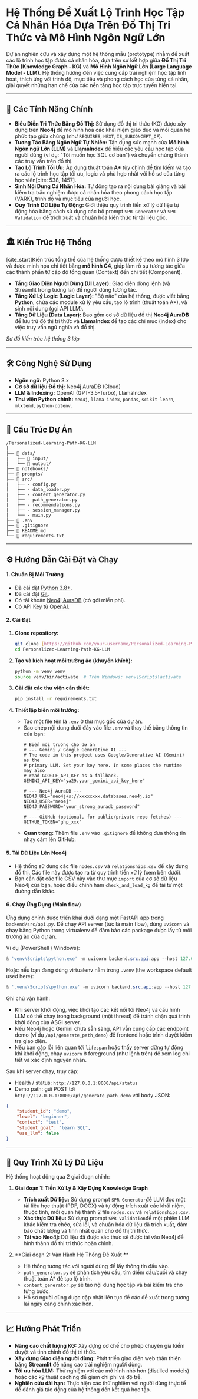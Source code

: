 # Hệ Thống Đề Xuất Lộ Trình Học Tập Cá Nhân Hóa Dựa Trên Đồ Thị Tri Thức và Mô Hình Ngôn Ngữ Lớn

Dự án nghiên cứu và xây dựng một hệ thống mẫu (prototype) nhằm đề xuất các lộ trình học tập được cá nhân hóa, dựa trên sự kết hợp giữa **Đồ Thị Tri Thức (Knowledge Graph - KG)** và **Mô Hình Ngôn Ngữ Lớn (Large Language Model - LLM)**. Hệ thống hướng đến việc cung cấp trải nghiệm học tập linh hoạt, thích ứng với trình độ, mục tiêu và phong cách học của từng cá nhân, giải quyết những hạn chế của các nền tảng học tập trực tuyến hiện tại.

---

## 🚀 Các Tính Năng Chính

* **Biểu Diễn Tri Thức Bằng Đồ Thị:** Sử dụng đồ thị tri thức (KG) được xây dựng trên **Neo4j** để mô hình hóa các khái niệm giáo dục và mối quan hệ phức tạp giữa chúng (như `REQUIRES`, `NEXT`, `IS_SUBCONCEPT_OF`).
* **Tương Tác Bằng Ngôn Ngữ Tự Nhiên:** Tận dụng sức mạnh của **Mô hình Ngôn ngữ Lớn (LLM)** và **LlamaIndex** để hiểu các yêu cầu học tập của người dùng (ví dụ: "Tôi muốn học SQL cơ bản") và chuyển chúng thành các truy vấn trên đồ thị.
* **Tạo Lộ Trình Tối Ưu:** Áp dụng thuật toán **A\*** tùy chỉnh để tìm kiếm và tạo ra các lộ trình học tập tối ưu, logic và phù hợp nhất với hồ sơ của từng học viên[cite: 538, 1457].
* **Sinh Nội Dung Cá Nhân Hóa:** Tự động tạo ra nội dung bài giảng và bài kiểm tra trắc nghiệm được cá nhân hóa theo phong cách học tập (VARK), trình độ và mục tiêu của người học.
* **Quy Trình Dữ Liệu Tự Động:** Giới thiệu quy trình tiền xử lý dữ liệu tự động hóa bằng cách sử dụng các bộ prompt `SPR Generator` và `SPR Validation` để trích xuất và chuẩn hóa kiến thức từ tài liệu gốc.

---

## 🏛️ Kiến Trúc Hệ Thống

[cite_start]Kiến trúc tổng thể của hệ thống được thiết kế theo mô hình 3 lớp và được minh họa chi tiết bằng **mô hình C4**, giúp làm rõ sự tương tác giữa các thành phần từ cấp độ tổng quan (Context) đến chi tiết (Component).

* **Tầng Giao Diện Người Dùng (UI Layer):** Giao diện dòng lệnh (và Streamlit trong tương lai) để người dùng tương tác.
* **Tầng Xử Lý Logic (Logic Layer):** "Bộ não" của hệ thống, được viết bằng **Python**, chứa các module xử lý yêu cầu, tạo lộ trình (thuật toán A\*), và sinh nội dung (gọi API LLM).
* **Tầng Dữ Liệu (Data Layer):** Bao gồm cơ sở dữ liệu đồ thị **Neo4j AuraDB** để lưu trữ đồ thị tri thức và **LlamaIndex** để tạo các chỉ mục (index) cho việc truy vấn ngữ nghĩa và đồ thị.


*Sơ đồ kiến trúc hệ thống 3 lớp*

---

## 🛠️ Công Nghệ Sử Dụng

* **Ngôn ngữ:** Python 3.x
* **Cơ sở dữ liệu Đồ thị:** Neo4j AuraDB (Cloud)
* **LLM & Indexing:** OpenAI (GPT-3.5-Turbo), LlamaIndex
* **Thư viện Python chính:** `neo4j`, `llama-index`, `pandas`, `scikit-learn`, `mlxtend`, `python-dotenv`.

---

## 📂 Cấu Trúc Dự Án

```
/Personalized-Learning-Path-KG-LLM
|
├── 📂 data/
|   ├── 📂 input/
|   └── 📂 output/
├── 📂 notebooks/
├── 📂 prompts/
├── 📂 src/
|   ├── - config.py
|   ├── - data_loader.py
|   ├── - content_generator.py
|   ├── - path_generator.py
|   ├── - recommendations.py
|   ├── - session_manager.py
|   └── - main.py
├── 📄 .env
├── 📄 .gitignore
├── 📄 README.md
└── 📄 requirements.txt
```

---

## ⚙️ Hướng Dẫn Cài Đặt và Chạy

#### **1. Chuẩn Bị Môi Trường**

* Đã cài đặt [Python 3.8+](https://www.python.org/downloads/).
* Đã cài đặt [Git](https://git-scm.com/downloads).
* Có tài khoản [Neo4j AuraDB](https://neo4j.com/cloud/platform/aura-database/) (có gói miễn phí).
* Có API Key từ [OpenAI](https://platform.openai.com/).

#### **2. Cài Đặt**

1.  **Clone repository:**
    ```bash
    git clone [https://github.com/your-username/Personalized-Learning-Path-KG-LLM.git](https://github.com/your-username/Personalized-Learning-Path-KG-LLM.git)
    cd Personalized-Learning-Path-KG-LLM
    ```

2.  **Tạo và kích hoạt môi trường ảo (khuyến khích):**
    ```bash
    python -m venv venv
    source venv/bin/activate  # Trên Windows: venv\Scripts\activate
    ```

3.  **Cài đặt các thư viện cần thiết:**
    ```bash
    pip install -r requirements.txt
    ```

4.  **Thiết lập biến môi trường:**
    * Tạo một file tên là `.env` ở thư mục gốc của dự án.
    * Sao chép nội dung dưới đây vào file `.env` và thay thế bằng thông tin của bạn:
        ```env
        # Biến môi trường cho dự án
        # --- Gemini / Google Generative AI ---
        # The code in this project uses Google/Generative AI (Gemini) as the
        # primary LLM. Set your key here. In some places the runtime may also
        # read GOOGLE_API_KEY as a fallback.
        GEMINI_API_KEY="ya29.your_gemini_api_key_here"

        # --- Neo4j AuraDB ---
        NEO4J_URL="neo4j+s://xxxxxxxx.databases.neo4j.io"
        NEO4J_USER="neo4j"
        NEO4J_PASSWORD="your_strong_auradb_password"

        # --- GitHub (optional, for public/private repo fetches) ---
        GITHUB_TOKEN="ghp_xxx"
        ```
    * **Quan trọng:** Thêm file `.env` vào `.gitignore` để không đưa thông tin nhạy cảm lên GitHub.

#### **5. Tải Dữ Liệu Lên Neo4j**

* Hệ thống sử dụng các file `nodes.csv` và `relationships.csv` để xây dựng đồ thị. Các file này được tạo ra từ quy trình tiền xử lý (xem bên dưới).
* Bạn cần đặt các file CSV này vào thư mục `import` của cơ sở dữ liệu Neo4j của bạn, hoặc điều chỉnh hàm `check_and_load_kg` để tải từ một đường dẫn khác.

#### **6. Chạy Ứng Dụng (Main flow)**

Ứng dụng chính được triển khai dưới dạng một FastAPI app trong `backend/src/api.py`.
Để chạy API server (tức là main flow), dùng `uvicorn` và chạy bằng Python trong virtualenv
để đảm bảo các package được lấy từ môi trường ảo của dự án.

Ví dụ (PowerShell / Windows):

```powershell
& 'venv\Scripts\python.exe' -m uvicorn backend.src.api:app --host 127.0.0.1 --port 8000
```

Hoặc nếu bạn đang dùng virtualenv nằm trong `.venv` (the workspace default used here):

```powershell
& '.venv\Scripts\python.exe' -m uvicorn backend.src.api:app --host 127.0.0.1 --port 8000
```

Ghi chú vận hành:
- Khi server khởi động, việc khởi tạo các kết nối tới Neo4j và cấu hình LLM có thể chạy
    trong background (một thread) để tránh chặn quá trình khởi động của ASGI server.
- Nếu Neo4j hoặc Gemini chưa sẵn sàng, API vẫn cung cấp các endpoint demo (ví dụ
    `/api/generate_path_demo`) để frontend hoặc trình duyệt kiểm tra giao diện.
- Nếu bạn gặp lỗi liên quan tới `lifespan` hoặc thấy server dừng tự động khi khởi động,
    chạy `uvicorn` ở foreground (như lệnh trên) để xem log chi tiết và xác định nguyên nhân.

Sau khi server chạy, truy cập:

- Health / status: `http://127.0.0.1:8000/api/status`
- Demo path: gửi POST tới `http://127.0.0.1:8000/api/generate_path_demo` với body JSON:

```json
{
    "student_id": "demo",
    "level": "beginner",
    "context": "test",
    "student_goal": "learn SQL",
    "use_llm": false
}
```

---

## 🔄 Quy Trình Xử Lý Dữ Liệu

Hệ thống hoạt động qua 2 giai đoạn chính:

1.  **Giai đoạn 1: Tiền Xử Lý & Xây Dựng Knowledge Graph**
    * **Trích xuất Dữ liệu:** Sử dụng prompt `SPR Generator`để LLM đọc một tài liệu học thuật (PDF, DOCX) và tự động trích xuất các khái niệm, thuộc tính, mối quan hệ thành 2 file `nodes.csv` và `relationships.csv`.
    * **Xác thực Dữ liệu:** Sử dụng prompt `SPR Validation`để một phiên LLM khác kiểm tra chéo, sửa lỗi, và chuẩn hóa dữ liệu đã trích xuất, đảm bảo chất lượng và tính nhất quán cho đồ thị tri thức.
    * **Tải vào Neo4j:** Dữ liệu đã được xác thực sẽ được tải vào Neo4j để hình thành đồ thị tri thức hoàn chỉnh.

2.  **Giai đoạn 2: Vận Hành Hệ Thống Đề Xuất **
    * Hệ thống tương tác với người dùng để lấy thông tin đầu vào.
    * `path_generator.py` sẽ phân tích yêu cầu, tìm điểm đầu/cuối và chạy thuật toán A* để tạo lộ trình.
    * `content_generator.py` sẽ tạo nội dung học tập và bài kiểm tra cho từng bước.
    * Hồ sơ người dùng được cập nhật liên tục để các đề xuất trong tương lai ngày càng chính xác hơn.

---

## 📈 Hướng Phát Triển

* **Nâng cao chất lượng KG:** Xây dựng cơ chế cho phép chuyên gia kiểm duyệt và tinh chỉnh đồ thị tri thức.
* **Xây dựng Giao diện người dùng:** Phát triển giao diện web thân thiện bằng **Streamlit** để nâng cao trải nghiệm người dùng.
* **Tối ưu hóa LLM:** Thử nghiệm với các mô hình nhỏ hơn (distilled models) hoặc các kỹ thuật caching để giảm chi phí và độ trễ.
* **Nghiên cứu dài hạn:** Thực hiện các thử nghiệm với người dùng thực tế để đánh giá tác động của hệ thống đến kết quả học tập.

